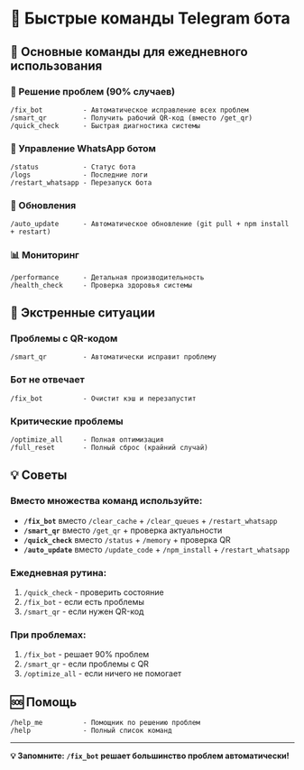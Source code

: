 # 🚀 Быстрые команды Telegram бота

## 🎯 Основные команды для ежедневного использования

### 🔧 Решение проблем (90% случаев)
```
/fix_bot          - Автоматическое исправление всех проблем
/smart_qr         - Получить рабочий QR-код (вместо /get_qr)
/quick_check      - Быстрая диагностика системы
```

### 📱 Управление WhatsApp ботом
```
/status           - Статус бота
/logs             - Последние логи
/restart_whatsapp - Перезапуск бота
```

### 🔄 Обновления
```
/auto_update      - Автоматическое обновление (git pull + npm install + restart)
```

### 📊 Мониторинг
```
/performance      - Детальная производительность
/health_check     - Проверка здоровья системы
```

## 🚨 Экстренные ситуации

### Проблемы с QR-кодом
```
/smart_qr         - Автоматически исправит проблему
```

### Бот не отвечает
```
/fix_bot          - Очистит кэш и перезапустит
```

### Критические проблемы
```
/optimize_all     - Полная оптимизация
/full_reset       - Полный сброс (крайний случай)
```

## 💡 Советы

### Вместо множества команд используйте:
- **`/fix_bot`** вместо `/clear_cache` + `/clear_queues` + `/restart_whatsapp`
- **`/smart_qr`** вместо `/get_qr` + проверка актуальности
- **`/quick_check`** вместо `/status` + `/memory` + проверка QR
- **`/auto_update`** вместо `/update_code` + `/npm_install` + `/restart_whatsapp`

### Ежедневная рутина:
1. `/quick_check` - проверить состояние
2. `/fix_bot` - если есть проблемы
3. `/smart_qr` - если нужен QR-код

### При проблемах:
1. `/fix_bot` - решает 90% проблем
2. `/smart_qr` - если проблемы с QR
3. `/optimize_all` - если ничего не помогает

## 🆘 Помощь
```
/help_me          - Помощник по решению проблем
/help             - Полный список команд
```

---
**💡 Запомните: `/fix_bot` решает большинство проблем автоматически!**
